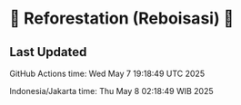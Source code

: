 
# 🌳 Reforestation (Reboisasi) 🌲

## Last Updated

GitHub Actions time: Wed May  7 19:18:49 UTC 2025

Indonesia/Jakarta time: Thu May  8 02:18:49 WIB 2025

